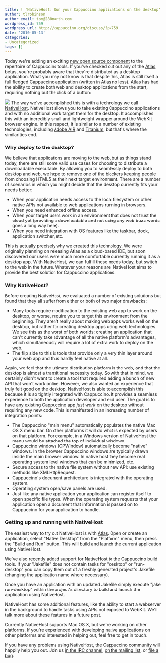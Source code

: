 ```yaml
---
title: ! 'NativeHost: Run your Cappuccino applications on the desktop'
author: tlrobinson
author_email: tom@280north.com
wordpress_id: 759
wordpress_url: http://cappuccino.org/discuss/?p=759
date: '2010-05-13'
categories:
- Uncategorized
tags: []
---
```



Today we're adding an exciting [new open source component](http://github.com/280north/cappuccino/tree/master/Tools/NativeHost) to the repertoire of Cappuccino tools. If you've checked out out any of the [Atlas](http://280atlas.com/) betas, you're probably aware that they're distributed as a desktop application. What you may not know is that despite this, Atlas is still itself a full fledged Cappuccino application (written in Atlas no less). Atlas has had the ability to create both web and desktop applications from the start, requiring nothing but the click of a button:   

[![](http://cappuccino.org/discuss/wp-content/uploads/2010/05/atlas-desktop-native.png)](http://cappuccino.org/discuss/wp-content/uploads/2010/05/atlas-desktop-native.png) The way we've accomplished this is with a technology we call [NativeHost](http://github.com/280north/cappuccino/tree/master/Tools/NativeHost). NativeHost allows you to take existing Cappuccino applications and with no additional work target them for the desktop. It accomplishes this with an incredibly small and lightweight wrapper around the WebKit browser engine. In this respect, it is similar to a number of existing technologies, including [Adobe AIR](http://www.adobe.com/products/air/) and [Titanium](http://www.appcelerator.com/), but that's where the similarities end.   

### Why deploy to the desktop?

 We believe that applications are moving to the web, but as things stand today, there are still some valid use cases for choosing to distribute a downloadable executable. By allowing you to seamlessly deploy to both desktop and web, we hope to remove one of the blockers keeping people from choosing HTML5 as their next target environment. There are a number of scenarios in which you might decide that the desktop currently fits your needs better:   

* When your application needs access to the local filesystem or other native APIs not available to web applications running in browsers.
* When you need enhanced offline access.
* When your target users work in an environment that does not trust the cloud yet (providing a downloadable and not using any web buzz words goes a long way here).
* When you need integration with OS features like the taskbar, dock, application switcher, etc.

 This is actually precisely why we created this technology. We were originally planning on releasing Atlas as a cloud-based IDE, but soon discovered our users were much more comfortable currently running it as a desktop app. With NativeHost, we can fulfill these needs today, but switch to the web in the future. Whatever your reasons are, NativeHost aims to provide the best solution for Cappuccino applications.   

### Why NativeHost?

 Before creating NativeHost, we evaluated a number of existing solutions but found that they all suffer from either or both of two major drawbacks:   

* Many tools require modification to the existing web app to work on the desktop, or worse, require you to target this environment from the beginning. They aren't really about making web apps works well on the desktop, but rather for creating desktop apps using web technologies. We see this as the worst of both worlds: creating an application that can't currently take advantage of all the native platform's advantages, which simultaneously will require a lot of extra work to deploy on the web.
* The flip side to this is tools that provide only a very thin layer around your web app and thus hardly feel native at all.

Again, we feel that the ultimate distribution platform is the web, and that the desktop is almost a transitional necessity today. So with that in mind, we certainly didn't want to create a tool that required adding a bunch of new API that won't work online. However, we also wanted an experience that truly felt good on the desktop. NativeHost is able to accomplish this because it is so tightly integrated with Cappuccino. It provides a seamless experience to both the application developer and end user. The goal is to have any existing Cappuccino app _just work_ on the desktop without requiring any new code. This is manifested in an increasing number of integration points:   

* The Cappuccino "main menu" automatically populates the native Mac OS X menu bar. On other platforms it will do what is expected by users on that platform. For example, in a Windows version of NativeHost the menu would be attached the top of individual windows.
* Cappuccino windows (CPWindow) automatically become "native" windows. In the browser Cappuccino windows are typically drawn inside the main browser window. In native host they become real operating system level windows that can be minimized, etc.
* Secure access to the native file system without new API: use existing methods like XMLHttpRequest. 
* Cappuccino's document architecture is integrated with the operating system.
* Operating system open/save panels are used.
* Just like any native application your application can register itself to open specific file types. When the operating system requests that your application open a document that information is passed on to Cappuccino for your application to handle.

### Getting up and running with NativeHost

 The easiest way to try out NativeHost is with&nbsp;[Atlas](http://280atlas.com/). Open or create an application, select "Native Desktop" from the "Platform" menu, then press the "Build and Run" button. This will build and launch the current application using NativeHost.

We've also recently added support for NativeHost to the Cappuccino build tools. If your "Jakefile" does not contain tasks for "desktop" or "run-desktop" you can copy them out of a freshly generated project's Jakefile (changing the application name where necessary).

Once you have an application with an updated Jakefile simply execute "jake run-desktop" within the project's directory to build and launch the application using NativeHost.

NativeHost has some additional features, like the ability to start a webserver in the background to handle tasks using APIs not exposed to WebKit. We'll talk more about these features in a future post.

Currently NativeHost supports Mac OS X, but we're working on other platforms.&nbsp;If you're experienced with developing native applications on other platforms and interested in helping out, feel free to get in touch.

If you have any problems using NativeHost, the Cappuccino community will happily help you out. Join us [in the IRC channel](http://cappuccino.org/discuss/list.php),&nbsp;[on the mailing list](http://cappuccino.org/discuss/list.php), or [file a bug](http://github.com/280north/cappuccino/issues).



